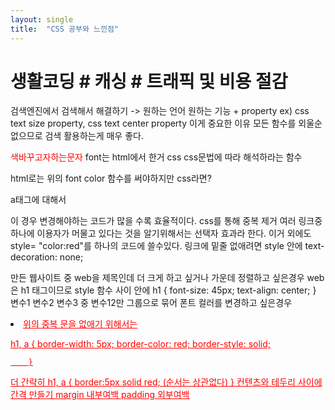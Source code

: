 ```yaml
---
layout: single
title:  "CSS 공부와 느낀점"
---
```


# 생활코딩 # 캐싱 # 트래픽 및 비용 절감

<!--

10-18 css공부 시작  주석처리 <!-- ~ -->   
검색엔진에서 검색해서 해결하기 -> 원하는 언어 원하는 기능 + property
ex) css text size property, css text center property
이게 중요한 이유 모든 함수를 외울순 없으므로 검색 활용하는게 매우 좋다.

<font color="red">색바꾸고자하는문자</font> font는 html에서 한거
css css문법에 따라 해석하라는 함수 
<style> </style> html로는 위의 font color 함수를 써야하지만 css라면?

a태그에 대해서
<style>
  a {
     color:red;
     }
 </style>
이 경우 변경해야하는 코드가 많을 수록 효율적이다. css를 통해 중복 제거
여러 링크중 하나에 이용자가 머물고 있다는 것을 알기위해서는 선택자 효과라 한다.
이거 외에도 style= "color:red"를 하나의 코드에 쓸수있다.
링크에 밑줄 없애려면 style 안에 text-decoration: none;

만든 웹사이트 중 web을 제목인데 더 크게 하고 싶거나 가운데 정렬하고 싶은경우
web은 h1 태그이므로 style 함수 사이 안에
h1 {
     font-size: 45px;
   text-align: center;
    }
변수1
변수2
변수3  중 변수12만 그룹으로 묶어 폰트 컬러를 변경하고 싶은경우 
<li><a href="1.html" class="클래스명">
<style>구문 안에서
."클래스명" {
     color: gray;
   }  앞에 .을 붙여야한다.
그 중 변수2만 함수 순서에 관계없이 색을 바꾸려면
<li><a href="1.html" class="클래스명" id="active">
와 함께
#active {
   color: red;
   } 이러면 #active가 위로 가던 .raw가 위로 가던 똑같다. -> id선택자와 class선택자가 맞붙으면 id가 이긴다
class선택자와 태그 선택자가 붙으면 class가 이긴다. (태그 선택자는 a { ~} 가장 마지막에 있는게 적용된다. 같은 클래스라면 구체적인 것이 포괄적인것보다 우선적이다.  컬렉터 개념 검색 구글 css collector 

박스모델 
테두리 만들기 html 태그 예를 들어 h1이면
<style>
 h1 {
   border-width: 5px; 박스 선의 두께
   border-color: red;
   border-style: solid; 점선 실선 구분
   }
화면 전체를 쓰는 h1은 block level element
자신의 크기 a (Css)는 inline element
display:inline; 으로 쓰면 h1의 css는 자신의 크기만큼만 박스가 생긴다.
display:block:은 a의 css가 화면전체를 쓰게된다.
 <style>
        h1 {
            border-width: 5px;
            border-color: red;
            border-style: solid;

        }
        a {
            border-width: 5px;
            border-color: red;
            border-style: solid;

        }
    </style> 위의 중복 문을 없애기 위해서는
h1, a {
            border-width: 5px;
            border-color: red;
            border-style: solid;

        }
더 간략히
h1, a {
            border:5px solid red; (순서는 상관없다)
        }
  컨텐츠와 테두리 사이에 간격 만들기   margin 내부여백 padding 외부여백
<style> 안에 20px;
padding:
너비 width:100px;

새로운 함수가 사용해도 되는 것인지 caniuse 사이트 이용해서 검색해보기 !중요!

문단 나눌때 <div id="grid">
    <div>NAVIGATION</div>
    <div>ARTICLE</div> 

 <style>
        #grid{
            border: 5px solid pink;
            display: grid;
            grid-template-columns: 150px 1fr;
        }
grid를 통해 좌우로 나누기 가능 grid-template-columns: 150px 1fr;

반응형 디자인이란 화면의 크기에 따라 웹페이지 요소들이 반응해서 최적화된 모양으로 바뀌게 되는것
media 조건만족 쿼리
@media(min-width:800px){                min -> max 로 변경시 상한으로 변경
   div{
   display;none;}
  }

<link rel="stylesheet" href="style.css"  "style.css" 을 링크해서 사용한다.
중요한 이유 중복의 제거 똑같은 style의 긴문단을 또 만들 필요가 없다. 훨씬 효율적 
네트워크적으로 더 적은 트래픽을 사용하는 것이다. 알아서 다운로드해서 적용한다. link 쿼리를 이용하면 
캐싱 = 저장하다라는 뜻 한번 다운받았으면 그 파일이 바뀌기 전까지 저장된 결과를 가져와서 (재접속 할 때)속도를 높이고 
돈을 덜 쓸수 있다. ! 그래서 css파일은 별도로 링크하는것 추천  
유지보수를 편리하게 하고 중복을 덜 쓰고 하는 것이 중요하다. 
오늘 생활코딩 css 파트를 끝냈는데 media는 {괄호를 여러개 여는게 여타 프로그래밍 언어와 유사한 점이 있다는 걸 느꼈고 그래서 언어 하나를 습득하면 다른 거 습득하는데 그리 오래걸리지 않는 다는 걸까?
직접 코드를 보고 (link) 어떻게 트래픽을 절감하고 캐싱하는지 원리를 알게되니 너무 재밌다!! ㅎㅎ html과 css를 복습한 뒤 js로 넘어가야겠다.

또 갑자기 진도가 확나가는 부분이 있었는데 동영상을 잠깐 멈추고 확나간 모양으로 어떻게 하면 바뀔지 차근차근 스스로 고쳐봤다.
따라만 하는 건 쉽지만 배운걸 "정확히" 활용하는 것은 참 어려운것 같다. 
-->
